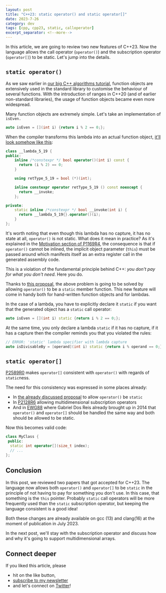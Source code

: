 ```yaml
---
layout: post
title: "C++23: static operator() and static operator[]"
date: 2023-7-26
category: dev
tags: [cpp, cpp23, static, calloperator]
excerpt_separator: <!--more-->
---
```

In this article, we are going to review two new features of C++23. Now the language allows the call operator (`operator()`) and the subscription operator (`operator[]`) to be static. Let's jump into the details.

## `static operator()`

As we saw earlier in [our big C++ algorithms tutorial](https://www.sandordargo.com/blog/2019/01/30/stl-algos-intro), function objects are extensively used in the standard library to customise the behaviour of several functions. With the introduction of ranges in C++20 (and of earlier non-standard libraries), the usage of function objects became even more widespread.

Many function objects are extremely simple. Let's take an implementation of `isEven.`

```cpp
auto isEven = [](int i) {return i % 2 == 0;};
```

When the compiler transforms this lambda into an actual function object, [it'll look somehow like this](https://cppinsights.io/lnk?code=YXV0byBpc0V2ZW4gPSBbXShpbnQgaSkge3JldHVybiBpICUgMiA9PSAwO307Cg==&insightsOptions=cpp17&std=cpp17&rev=1.0):

```cpp
class __lambda_5_19 {
public: 
    inline /*constexpr */ bool operator()(int i) const {
      return (i % 2) == 0;
    }

    using retType_5_19 = bool (*)(int);

    inline constexpr operator retType_5_19 () const noexcept {
      return __invoke;
    };

private: 
    static inline /*constexpr */ bool __invoke(int i) {
      return __lambda_5_19{}.operator()(i);
    }
};
```

It's worth noting that even though this lambda has no capture, it has no state at all, `operator()` is not static. What does it mean in practice? As it's explained in the [Motivation section of P1169R4](https://www.open-std.org/jtc1/sc22/wg21/docs/papers/2022/p1169r4.html#motivation), the consequence is that if `operator()` cannot be inlined, the implicit object parameter (`this`) must be passed around which manifests itself as an extra register call in the generated assembly code.

This is a violation of the fundamental principle behind C++: *you don't pay for what you don't need*. Here you do.

Thanks to [this proposal](https://www.open-std.org/jtc1/sc22/wg21/docs/papers/2022/p1169r4.html), the above problem is going to be solved by allowing `operator()` to be a `static` member function. This new feature will come in handy both for hand-written function objects and for lambdas.

In the case of a lambda, you have to explicitly declare it `static` if you want that the generated object has a `static` call operator:

```cpp
auto isEven = [](int i) static {return i % 2 == 0;};
```

At the same time, you only declare a lambda `static` if it has no capture, if it has a capture then the compiler reminds you that you violated the rules:

```cpp
// ERROR: 'static' lambda specifier with lambda capture
auto isDivisableBy = [operand](int i) static {return i % operand == 0;};
```

## `static operator[]`

[P2589R0](https://www.open-std.org/jtc1/sc22/wg21/docs/papers/2022/p2589r0.pdf) makes `operator[]` consistent with `operator()` with regards of `static`ness.

The need for this consistency was expressed in some places already:
- In [the already discussed proposal](https://www.open-std.org/jtc1/sc22/wg21/docs/papers/2022/p1169r4.html) to allow `operator()` be `static`
- In [P2128R6](https://www.open-std.org/jtc1/sc22/wg21/docs/papers/2021/p2128r6.pdf) allowing multidimensional subscription operators
- And in [EWG88](https://cplusplus.github.io/EWG/ewg-active.html#88) where Gabriel Dos Reis already brought up in 2014 that `operator()` and `operator[]` should be handled the same way and both should be allowed to be static.

Now this becomes valid code:

```cpp
class MyClass {
 public:
  static int operator[](size_t index);
  // ...
};
```

## Conclusion

In this post, we reviewed two papers that got accepted for C++23. The language now allows both `operator()` and `operator[]` to be `static` in the principle of not having to pay for something you don't use. In this case, that something is the `this` pointer. Probably `static` call operators will be more frequently used than the `static` subscription operator, but keeping the language consistent is a good idea!

Both these changes are already available on gcc (13) and clang(16) at the moment of publication in July 2023.

In the next post, we'll stay with the subscription operator and discuss how and why it's going to support multidimensional arrays.

## Connect deeper

If you liked this article, please 
- hit on the like button,  
- [subscribe to my newsletter](http://eepurl.com/gvcv1j) 
- and let's connect on [Twitter](https://twitter.com/SandorDargo)!